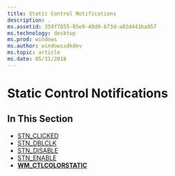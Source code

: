 ```yaml
---
title: Static Control Notifications
description: .
ms.assetid: 359f7855-85e9-49d9-b73d-a82d441ba957
ms.technology: desktop
ms.prod: windows
ms.author: windowssdkdev
ms.topic: article
ms.date: 05/31/2018
---
```


# Static Control Notifications

## In This Section

-   [STN\_CLICKED](stn-clicked.md)
-   [STN\_DBLCLK](stn-dblclk.md)
-   [STN\_DISABLE](stn-disable.md)
-   [STN\_ENABLE](stn-enable.md)
-   [**WM\_CTLCOLORSTATIC**](wm-ctlcolorstatic.md)

 

 




